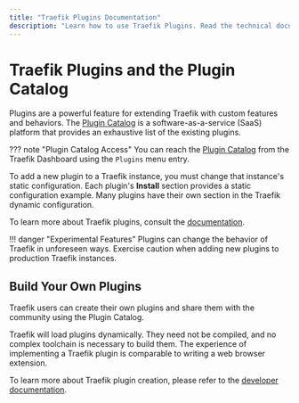 ```yaml
---
title: "Traefik Plugins Documentation"
description: "Learn how to use Traefik Plugins. Read the technical documentation."
---
```


# Traefik Plugins and the Plugin Catalog

Plugins are a powerful feature for extending Traefik with custom features and behaviors.
The [Plugin Catalog](https://plugins.traefik.io/) is a software-as-a-service (SaaS) platform that provides an exhaustive list of the existing plugins.

??? note "Plugin Catalog Access"
    You can reach the [Plugin Catalog](https://plugins.traefik.io/) from the Traefik Dashboard using the `Plugins` menu entry.

To add a new plugin to a Traefik instance, you must change that instance's static configuration.
Each plugin's **Install** section provides a static configuration example.
Many plugins have their own section in the Traefik dynamic configuration.

To learn more about Traefik plugins, consult the [documentation](https://plugins.traefik.io/install).

!!! danger "Experimental Features"
    Plugins can change the behavior of Traefik in unforeseen ways.
    Exercise caution when adding new plugins to production Traefik instances.

## Build Your Own Plugins

Traefik users can create their own plugins and share them with the community using the Plugin Catalog.

Traefik will load plugins dynamically.
They need not be compiled, and no complex toolchain is necessary to build them. 
The experience of implementing a Traefik plugin is comparable to writing a web browser extension.

To learn more about Traefik plugin creation, please refer to the [developer documentation](https://plugins.traefik.io/create).
